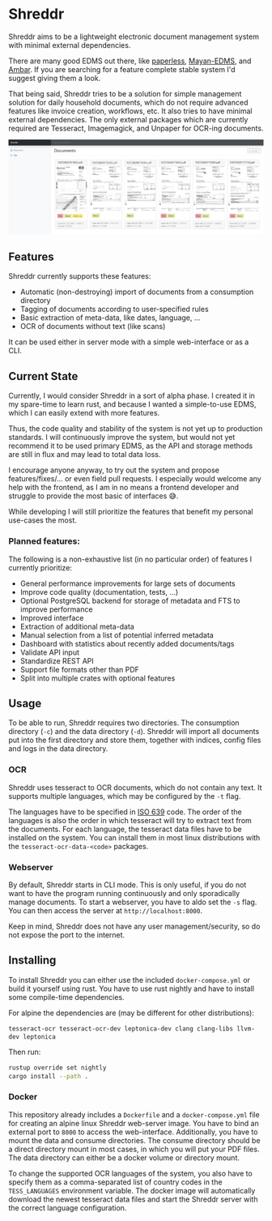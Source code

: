 # Shreddr
Shreddr aims to be a lightweight electronic document management system with minimal external dependencies.

There are many good EDMS out there, like [paperless](https://github.com/the-paperless-project/paperless), [Mayan-EDMS](https://www.mayan-edms.com/), and [Ambar](https://ambar.cloud/).
If you are searching for a feature complete stable system I'd suggest giving them a look.

That being said, Shreddr tries to be a solution for simple management solution for daily household documents, which do not require advanced features like invoice creation, workflows, etc.
It also tries to have minimal external dependencies.
The only external packages which are currently required are Tesseract, Imagemagick, and Unpaper for OCR-ing documents.

![Shreddr Web-Interface](shreddr.jpg?raw=true "Shreddr web interface")

## Features 
Shreddr currently supports these features:
 - Automatic (non-destroying) import of documents from a consumption directory
 - Tagging of documents according to user-specified rules
 - Basic extraction of meta-data, like dates, language, ...
 - OCR of documents without text (like scans)

It can be used either in server mode with a simple web-interface or as a CLI.

## Current State
Currently, I would consider Shreddr in a sort of alpha phase.
I created it in my spare-time to learn rust, and because I wanted a simple-to-use EDMS, which I can easily extend with more features.

Thus, the code quality and stability of the system is not yet up to production standards.
I will continuously improve the system, but would not yet recommend it to be used primary EDMS, as the API and storage methods are still in flux and may lead to total data loss.

I encourage anyone anyway, to try out the system and propose features/fixes/... or even field pull requests.
I especially would welcome any help with the frontend, as I am in no means a frontend developer and struggle to provide the most basic of interfaces :sweat_smile:.

While developing I will still prioritize the features that benefit my personal use-cases the most.

### Planned features:
The following is a non-exhaustive list (in no particular order) of features I currently prioritize:
 - General performance improvements for large sets of documents
 - Improve code quality (documentation, tests, ...)
 - Optional PostgreSQL backend for storage of metadata and FTS to improve performance
 - Improved interface
 - Extraction of additional meta-data
 - Manual selection from a list of potential inferred metadata
 - Dashboard with statistics about recently added documents/tags
 - Validate API input
 - Standardize REST API
 - Support file formats other than PDF
 - Split into multiple crates with optional features

## Usage
To be able to run, Shreddr requires two directories.
The consumption directory (`-c`) and the data directory (`-d`).
Shreddr will import all documents put into the first directory and store them, together with indices, config files and logs in the data directory.

### OCR
Shreddr uses tesseract to OCR documents, which do not contain any text.
It supports multiple languages, which may be configured by the `-t` flag.

The languages have to be specified in [ISO 639](https://en.wikipedia.org/wiki/ISO_639-3) code.
The order of the languages is also the order in which tesseract will try to extract text from the documents.
For each language, the tesseract data files have to be installed on the system.
You can install them in most linux distributions with the `tesseract-ocr-data-<code>` packages.

### Webserver
By default, Shreddr starts in CLI mode. 
This is only useful, if you do not want to have the program running continuously and only sporadically manage documents.
To start a webserver, you have to aldo set the `-s` flag.
You can then access the server at `http://localhost:8000`.

Keep in mind, Shreddr does not have any user management/security, so do not expose the port to the internet.


## Installing
To install Shreddr you can either use the included `docker-compose.yml` or build it yourself using rust.
You have to use rust nightly and have to install some compile-time dependencies.

For alpine the dependencies are (may be different for other distributions):
```
tesseract-ocr tesseract-ocr-dev leptonica-dev clang clang-libs llvm-dev leptonica
```
Then run:
```sh
rustup override set nightly
cargo install --path .
```

### Docker
This repository already includes a `Dockerfile` and a `docker-compose.yml` file for creating an alpine linux Shreddr web-server image.
You have to bind an external port to `8000` to access the web-interface.
Additionally, you have to mount the data and consume directories.
The consume directory should be a direct directory mount in most cases, in which you will put your PDF files.
The data directory can either be a docker volume or directory mount.

To change the supported OCR languages of the system, you also have to specify them as a comma-separated list of country codes in the `TESS_LANGUAGES` environment variable.
The docker image will automatically download the newest tesseract data files and start the Shreddr server with the correct language configuration.
